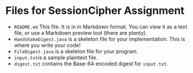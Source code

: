 # Files for SessionCipher Assignment

- `README.md` This file. It is in in Markdown format. You can view it as a text file, or use a Markdown preview tool (there are plenty). 
- `HandshakeDigest.java` is a skeleton file for your implementation. This is where you write your code!
- `FileDigest.java` is a skeleton file for your program.
- `input.txt`is a sample plaintext file.
- `digest.txt` contains the Base-64 encoded digest for `input.txt`.


